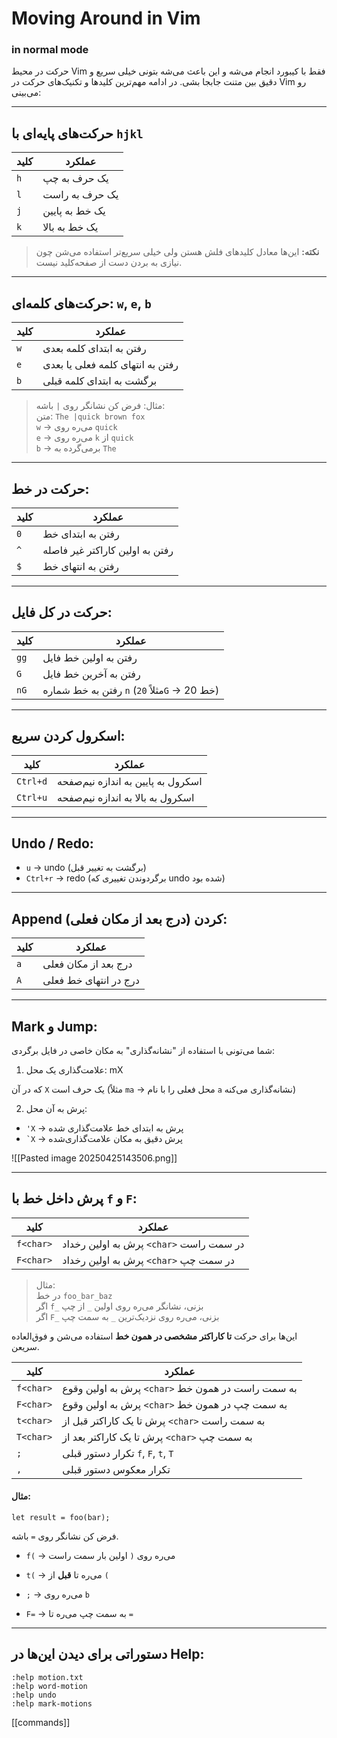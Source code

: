 # Moving Around in Vim

### in normal mode

حرکت در محیط Vim فقط با کیبورد انجام می‌شه و این باعث می‌شه بتونی خیلی سریع و دقیق بین متنت جابجا بشی. در ادامه مهم‌ترین کلیدها و تکنیک‌های حرکت در Vim رو می‌بینی:

---

## حرکت‌های پایه‌ای با `hjkl`

| کلید | عملکرد         |
| ---- | -------------- |
| `h`  | یک حرف به چپ   |
| `l`  | یک حرف به راست |
| `j`  | یک خط به پایین |
| `k`  | یک خط به بالا  |

> **نکته:** این‌ها معادل کلیدهای فلش هستن ولی خیلی سریع‌تر استفاده می‌شن چون نیازی به بردن دست از صفحه‌کلید نیست.

---

## حرکت‌های کلمه‌ای: `w`, `e`, `b`

| کلید | عملکرد                           |
| ---- | -------------------------------- |
| `w`  | رفتن به ابتدای کلمه بعدی         |
| `e`  | رفتن به انتهای کلمه فعلی یا بعدی |
| `b`  | برگشت به ابتدای کلمه قبلی        |

> مثال: فرض کن نشانگر روی `|` باشه:  
> متن: `The |quick brown fox`  
> `w` → می‌ره روی `quick`  
> `e` → می‌ره روی `k` از `quick`  
> `b` → برمی‌گرده به `The`

---

## حرکت در خط:

| کلید | عملکرد                          |
| ---- | ------------------------------- |
| `0`  | رفتن به ابتدای خط               |
| `^`  | رفتن به اولین کاراکتر غیر فاصله |
| `$`  | رفتن به انتهای خط               |

---

## حرکت در کل فایل:

| کلید | عملکرد |
|------|--------|
| `gg` | رفتن به اولین خط فایل |
| `G`  | رفتن به آخرین خط فایل |
| `nG` | رفتن به خط شماره `n` (مثلاً `20G` → خط 20) |

---

## اسکرول کردن سریع:

| کلید     | عملکرد                             |
| -------- | ---------------------------------- |
| `Ctrl+d` | اسکرول به پایین به اندازه نیم‌صفحه |
| `Ctrl+u` | اسکرول به بالا به اندازه نیم‌صفحه  |


---
## Undo / Redo:

- `u` → undo (برگشت به تغییر قبل)
- `Ctrl+r` → redo (برگردوندن تغییری که undo شده بود)

---

## Append کردن (درج بعد از مکان فعلی):

| کلید | عملکرد                |
| ---- | --------------------- |
| `a`  | درج بعد از مکان فعلی  |
| `A`  | درج در انتهای خط فعلی |

---

## Mark و Jump:

شما می‌تونی با استفاده از "نشانه‌گذاری" به مکان خاصی در فایل برگردی:

1. علامت‌گذاری یک محل: mX

که در آن `X` یک حرف است (مثلاً `ma` → محل فعلی را با نام `a` نشانه‌گذاری می‌کنه)

2. پرش به آن محل:
- `'X` → پرش به ابتدای خط علامت‌گذاری شده
- `` `X `` → پرش دقیق به مکان علامت‌گذاری‌شده

![[Pasted image 20250425143506.png]]

---

## پرش داخل خط با `f` و `F`:

| کلید      | عملکرد                                  |
| --------- | --------------------------------------- |
| `f<char>` | پرش به اولین رخداد `<char>` در سمت راست |
| `F<char>` | پرش به اولین رخداد `<char>` در سمت چپ   |

> مثال:  
> در خط `foo_bar_baz`  
> اگر `f_` بزنی، نشانگر می‌ره روی اولین `_` از چپ  
> اگر `F_` بزنی، می‌ره روی نزدیک‌ترین `_` به سمت چپ


این‌ها برای حرکت **تا کاراکتر مشخصی در همون خط** استفاده می‌شن و فوق‌العاده سریعن.

|کلید|عملکرد|
|---|---|
|`f<char>`|پرش به اولین وقوع `<char>` به سمت راست در همون خط|
|`F<char>`|پرش به اولین وقوع `<char>` به سمت چپ در همون خط|
|`t<char>`|پرش تا یک کاراکتر قبل از `<char>` به سمت راست|
|`T<char>`|پرش تا یک کاراکتر بعد از `<char>` به سمت چپ|
|`;`|تکرار دستور قبلی `f`, `F`, `t`, `T`|
|`,`|تکرار معکوس دستور قبلی|

#### مثال:

`let result = foo(bar);`

فرض کن نشانگر روی `=` باشه.

- `f(` → می‌ره روی `(` اولین بار سمت راست
    
- `t(` → می‌ره تا **قبل** از `(`
    
- `;` → می‌ره روی `b`
    
- `F=` → به سمت چپ می‌ره تا `=`

---

## دستوراتی برای دیدن این‌ها در Help:

```
:help motion.txt 
:help word-motion 
:help undo 
:help mark-motions
```

[[commands]]